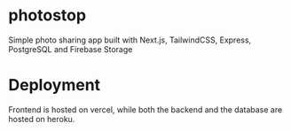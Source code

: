 # photostop
Simple photo sharing app built with Next.js, TailwindCSS, Express, PostgreSQL and Firebase Storage

# Deployment
Frontend is hosted on vercel, while both the backend and the database are hosted on heroku.
